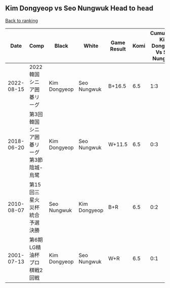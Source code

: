 ## Kim Dongyeop vs Seo Nungwuk Head to head

[Back to ranking](../../index.md)




| **Date** | **Comp** | **Black** | **White** | **Game Result** | **Komi** | **Cumulative Kim Dongyeop Vs Seo Nungwuk** | **Kim Dongyeop Streak** | **Seo Nungwuk Streak** | 
| --- | --- | --- | --- | --- | --- | --- | --- | --- |
| 2022-08-15 | 2022韓国シニア囲碁リーグ | Kim Dongyeop | Seo Nungwuk | B+16.5 | 6.5 | 1:3 | 1 | 0 | 
| 2018-06-20 | 第3回韓国シニア囲碁リーグ第3節陰城-烏鹭 | Kim Dongyeop | Seo Nungwuk | W+11.5 | 6.5 | 0:3 | 0 | 3 | 
| 2010-08-07 | 第15回三星火災杯統合予選決勝 | Seo Nungwuk | Kim Dongyeop | B+R | 6.5 | 0:2 | 0 | 2 | 
| 2001-07-13 | 第6期LG精油杯プロ棋戦2回戦 | Kim Dongyeop | Seo Nungwuk | W+R | 6.5 | 0:1 | 0 | 1 |




